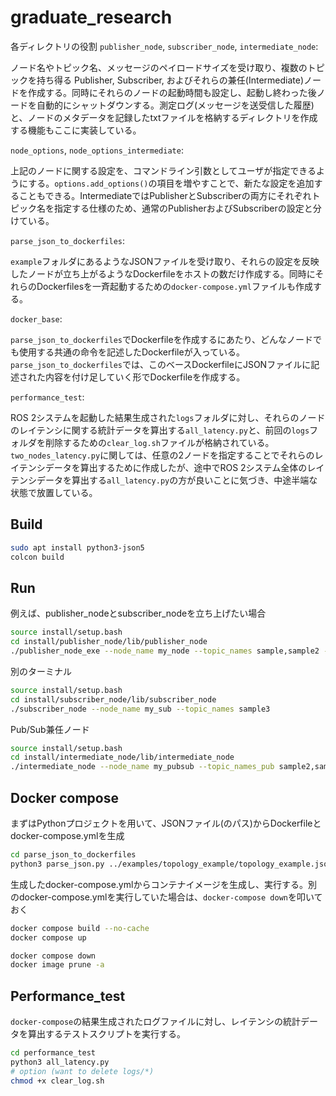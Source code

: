 # graduate_research

各ディレクトリの役割
`publisher_node`, `subscriber_node`, `intermediate_node`:

ノード名やトピック名、メッセージのペイロードサイズを受け取り、複数のトピックを持ち得る Publisher, Subscriber, およびそれらの兼任(Intermediate)ノードを作成する。同時にそれらのノードの起動時間も設定し、起動し終わった後ノードを自動的にシャットダウンする。測定ログ(メッセージを送受信した履歴)と、ノードのメタデータを記録したtxtファイルを格納するディレクトリを作成する機能もここに実装している。

`node_options`, `node_options_intermediate`:

上記のノードに関する設定を、コマンドライン引数としてユーザが指定できるようにする。`options.add_options()`の項目を増やすことで、新たな設定を追加することもできる。IntermediateではPublisherとSubscriberの両方にそれぞれトピック名を指定する仕様のため、通常のPublisherおよびSubscriberの設定と分けている。

`parse_json_to_dockerfiles`:

`example`フォルダにあるようなJSONファイルを受け取り、それらの設定を反映したノードが立ち上がるようなDockerfileをホストの数だけ作成する。同時にそれらのDockerfilesを一斉起動するための`docker-compose.yml`ファイルも作成する。

`docker_base`:

`parse_json_to_dockerfiles`でDockerfileを作成するにあたり、どんなノードでも使用する共通の命令を記述したDockerfileが入っている。`parse_json_to_dockerfiles`では、このベースDockerfileにJSONファイルに記述された内容を付け足していく形でDockerfileを作成する。

`performance_test`:

ROS 2システムを起動した結果生成された`logs`フォルダに対し、それらのノードのレイテンシに関する統計データを算出する`all_latency.py`と、前回の`logs`フォルダを削除するための`clear_log.sh`ファイルが格納されている。`two_nodes_latency.py`に関しては、任意の2ノードを指定することでそれらのレイテンシデータを算出するために作成したが、途中でROS 2システム全体のレイテンシデータを算出する`all_latency.py`の方が良いことに気づき、中途半端な状態で放置している。

## Build
```bash
sudo apt install python3-json5
colcon build
```

## Run
例えば、publisher_nodeとsubscriber_nodeを立ち上げたい場合
``` bash
source install/setup.bash
cd install/publisher_node/lib/publisher_node
./publisher_node_exe --node_name my_node --topic_names sample,sample2 -s 8,16  -p 1000,500
```
別のターミナル
``` bash
source install/setup.bash
cd install/subscriber_node/lib/subscriber_node
./subscriber_node --node_name my_sub --topic_names sample3
```
Pub/Sub兼任ノード
``` bash
source install/setup.bash
cd install/intermediate_node/lib/intermediate_node
./intermediate_node --node_name my_pubsub --topic_names_pub sample2,sample3 --topic_names_sub sample,sample2 -s 8,16 -p 500,1000
```

## Docker compose
まずはPythonプロジェクトを用いて、JSONファイル(のパス)からDockerfileとdocker-compose.ymlを生成
```bash
cd parse_json_to_dockerfiles
python3 parse_json.py ../examples/topology_example/topology_example.json 
```
生成したdocker-compose.ymlからコンテナイメージを生成し、実行する。別のdocker-compose.ymlを実行していた場合は、`docker-compose down`を叩いておく
```bash
docker compose build --no-cache
docker compose up
```

```bash
docker compose down
docker image prune -a
```
## Performance_test
`docker-compose`の結果生成されたログファイルに対し、レイテンシの統計データを算出するテストスクリプトを実行する。
```bash
cd performance_test
python3 all_latency.py
# option (want to delete logs/*)
chmod +x clear_log.sh
```
